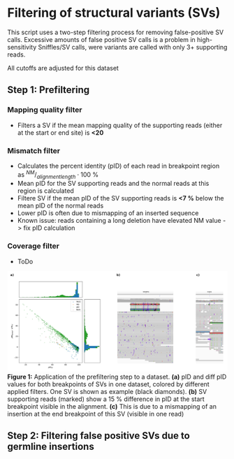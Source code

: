 # Filtering of structural variants (SVs)
This script uses a two-step filtering process for removing false-positive SV calls. Excessive amounts of false positive SV calls is a problem in high-sensitivity Sniffles/SV calls, were variants are called with only 3+ supporting reads.

All cutoffs are adjusted for this dataset

## Step 1: Prefiltering
### Mapping quality filter
- Filters a SV if the mean mapping quality of the supporting reads (either at the start or end site) is **<20**
### Mismatch filter
- Calculates the percent identity (pID) of each read in breakpoint region as $^{NM}/_{alignmentlength} \cdot 100$ %
- Mean pID for the SV supporting reads and the normal reads at this region is calculated
- Filtere SV if the mean pID of the SV supporting reads is **<7 %** below the mean pID of the normal reads
- Lower pID is often due to mismapping of an inserted sequence
- Known issue: reads containing a long deletion have elevated NM value -> fix pID calculation
### Coverage filter
- ToDo

![pID_Filter](images/pID_Filter.jpg)
**Figure 1:** Application of the prefiltering step to a dataset. **(a)** pID and diff pID values for both breakpoints of SVs in one dataset, colored by different applied filters. One SV is shown as example (black diamonds). **(b)** SV supporting reads (marked) show a 15 % difference in pID at the start breakpoint visible in the alignment. **(c)** This is due to a mismapping of an insertion at the end breakpoint of this SV (visible in one read)

## Step 2: Filtering false positive SVs due to germline insertions
